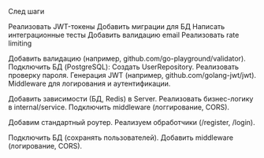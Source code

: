
След шаги

Реализовать JWT-токены
Добавить миграции для БД
Написать интеграционные тесты
Добавить валидацию email
Реализовать rate limiting

Добавить валидацию (например, github.com/go-playground/validator).
Подключить БД (PostgreSQL):
Создать UserRepository.
Реализовать проверку пароля.
Генерация JWT (например, github.com/golang-jwt/jwt).
Middleware для логирования и аутентификации.

Добавить зависимости (БД, Redis) в Server.
Реализовать бизнес-логику в internal/service.
Подключить middleware (логгирование, CORS).

Добавим стандартный роутер.
Реализуем обработчики (/register, /login).

Подключить БД (сохранять пользователей).
Добавить middleware (логирование, CORS).